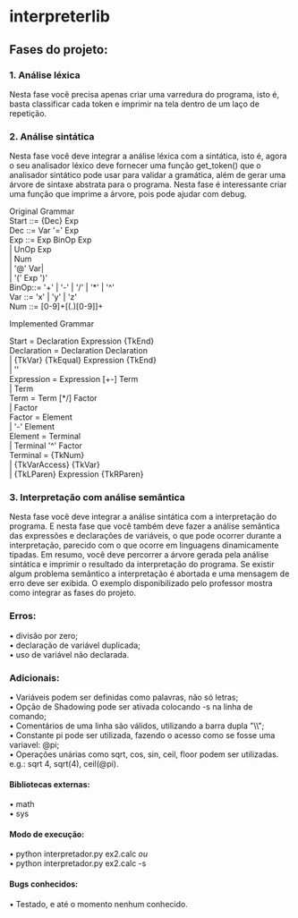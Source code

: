 # interpreterlib

## Fases do projeto:

### 1. Análise léxica
Nesta fase você precisa apenas criar uma varredura do programa, isto é, basta classificar cada token e imprimir na tela dentro de um laço de repetição.

### 2. Análise sintática
Nesta fase você deve integrar a análise léxica com a sintática, isto é, agora o seu analisador léxico deve fornecer uma função get_token() que o analisador sintático pode usar para validar a gramática, além de gerar uma árvore de sintaxe abstrata para o programa. Nesta fase é interessante criar uma função que imprime a árvore, pois pode ajudar com debug.

Original Grammar  
 Start ::= {Dec} Exp  
 Dec  ::= Var '=' Exp  
 Exp  ::= Exp BinOp Exp  
		  | UnOp Exp  
		  | Num  
		  | '@' Var|  
	    | '(' Exp ')'  
 BinOp::= '+' | '-' | '/' | '\*' | '^'  
 Var  ::= 'x' | 'y' | 'z'  
 Num	::= [0-9]+[(.)[0-9]]+  

 Implemented Grammar   

 Start = Declaration Expression {TkEnd}   
 Declaration = Declaration Declaration   
         | {TkVar} {TkEqual} Expression {TkEnd}   
         | ''   
 Expression = Expression [+-] Term   
         | Term   
 Term = Term [\*/] Factor   
         | Factor   
 Factor = Element   
         | '-' Element   
 Element = Terminal   
         | Terminal '^' Factor   
 Terminal = {TkNum}   
         | {TkVarAccess} {TkVar}   
         | {TkLParen} Expression {TkRParen}   


### 3. Interpretação com análise semântica
Nesta fase você deve integrar a análise sintática com a interpretação do programa. E nesta fase que você também deve fazer a análise semântica das expressões e declarações de variáveis, o que pode ocorrer durante a interpretação, parecido com o que ocorre em linguagens dinamicamente tipadas. Em resumo, você deve percorrer a árvore gerada pela análise sintática e imprimir o resultado da interpretação do programa. Se existir algum problema semântico a interpretação é abortada e uma mensagem de erro deve ser exibida. O exemplo disponibilizado pelo professor mostra como integrar as fases do projeto.

### Erros:
• divisão por zero;     
• declaração de variável duplicada;     
• uso de variável não declarada.     

### Adicionais:
• Variáveis podem ser definidas como palavras, não só letras;   
• Opção de Shadowing pode ser ativada colocando -s na linha de comando;   
• Comentários de uma linha são válidos, utilizando a barra dupla "\\\\";    
• Constante pi pode ser utilizada, fazendo o acesso como se fosse uma variavel: @pi;    
• Operações unárias como sqrt, cos, sin, ceil, floor podem ser utilizadas.   
e.g.: sqrt 4, sqrt(4), ceil(@pi).    

#### Bibliotecas externas:
• math    
• sys    

#### Modo de execução:   
• python interpretador.py ex2.calc *ou*        
• python interpretador.py ex2.calc -s   

#### Bugs conhecidos:
• Testado, e até o momento nenhum conhecido.
